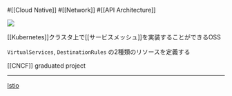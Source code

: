 #[[Cloud Native]] #[[Network]] #[[API Architecture]]

![](https://iconape.com/wp-content/png_logo_vector/istio-logo.png)

[[Kubernetes]]クラスタ上で[[サービスメッシュ]]を実装することができるOSS

`VirtualServices`, `DestinationRules` の2種類のリソースを定義する

[[CNCF]] graduated project

---

[Istio](https://istio.io/)